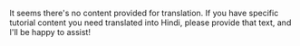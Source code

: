 It seems there's no content provided for translation. If you have specific tutorial content you need translated into Hindi, please provide that text, and I'll be happy to assist!